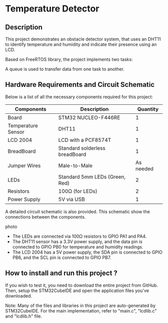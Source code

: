 # Temperature Detector

## Description

This project demonstrates an obstacle detector system, that uses an DHT11 to identify temperature and humidity and indicate their presence using an LCD.

Based on FreeRTOS library, the project implements two tasks:

A queue is used to transfer data from one task to another.

## Hardware Requirements and Circuit Schematic 

Below is a list of all the necessary components required for this project:

| Components        | Description       | Quantity        |
|----------------|-------------------|----------------|
|     Board     |     STM32 NUCLEO-F446RE     |     1     |
| Temperature Sensor   |     DHT11     |     1     |
| LCD 2004  | LCD with a PCF8574T | 1 |
| BreadBoard   | Standard solderless breadBoard | 1 |
| Jumper Wires   | Male-to-Male | As needed |
| LEDs   | Standard 5mm LEDs (Green, Red) | 2 |
| Resistors   | 100Ω (for LEDs) | 2 |
| Power Supply   | 5V via USB | 1 |

A detailed circuit schematic is also provided. This schematic show the connections between the components.

photo

- The LEDs are connected via 100Ω resistors to GPIO PA1 and PA4.
- The DHT11 sensor has a 3.3V power supply, and the data pin is connected to GPIO PB0 for temperature and humidity readings.
- The LCD 2004 has a 5V power supply, the SDA pin is connected to GPIO PB6, and the SCL pin is connected to GPIO PB7.

## How to install and run this project ?
If you wish to test it, you need to download the entire project from GitHub. Then, setup the STM32CubeIDE and open the application files you've downloaded.

Note: Many of the files and libraries in this project are auto-generated by STM32CubeIDE. For the main implementation, refer to "main.c", "lcdlib.c" and "lcdlib.h" file. 
